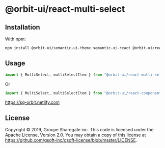 # @orbit-ui/react-multi-select

## Installation

With npm:

```bash
npm install @orbit-ui/semantic-ui-theme semantic-ui-react @orbit-ui/react-multi-select
```

## Usage

```javascript
import { MultiSelect, multiSelectItem } from "@orbit-ui/react-multi-select";
```

Or

```javascript
import { MultiSelect, multiSelectItem } from "@orbit-ui/react-components";
```

https://sg-orbit.netlify.com

## License

Copyright © 2019, Groupe Sharegate inc. This code is licensed under the Apache License, Version 2.0. You may obtain a copy of this license at https://github.com/gsoft-inc/gsoft-license/blob/master/LICENSE.
